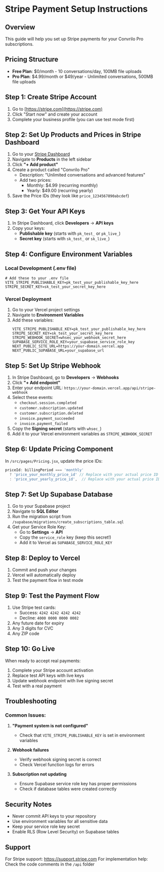 # Stripe Payment Setup Instructions

## Overview
This guide will help you set up Stripe payments for your Convrilo Pro subscriptions.

## Pricing Structure
- **Free Plan**: $0/month - 10 conversations/day, 100MB file uploads
- **Pro Plan**: $4.99/month or $49/year - Unlimited conversations, 500MB file uploads

## Step 1: Create Stripe Account

1. Go to [https://stripe.com](https://stripe.com)
2. Click "Start now" and create your account
3. Complete your business profile (you can use test mode first)

## Step 2: Set Up Products and Prices in Stripe Dashboard

1. Go to your [Stripe Dashboard](https://dashboard.stripe.com)
2. Navigate to **Products** in the left sidebar
3. Click **"+ Add product"**
4. Create a product called "Convrilo Pro"
   - Description: "Unlimited conversations and advanced features"
   - Add two prices:
     - Monthly: $4.99 (recurring monthly)
     - Yearly: $49.00 (recurring yearly)
5. Save the Price IDs (they look like `price_1234567890abcdef`)

## Step 3: Get Your API Keys

1. In Stripe Dashboard, click **Developers** → **API keys**
2. Copy your keys:
   - **Publishable key** (starts with `pk_test_` or `pk_live_`)
   - **Secret key** (starts with `sk_test_` or `sk_live_`)

## Step 4: Configure Environment Variables

### Local Development (.env file)
```env
# Add these to your .env file
VITE_STRIPE_PUBLISHABLE_KEY=pk_test_your_publishable_key_here
STRIPE_SECRET_KEY=sk_test_your_secret_key_here
```

### Vercel Deployment
1. Go to your Vercel project settings
2. Navigate to **Environment Variables**
3. Add these variables:
   ```
   VITE_STRIPE_PUBLISHABLE_KEY=pk_test_your_publishable_key_here
   STRIPE_SECRET_KEY=sk_test_your_secret_key_here
   STRIPE_WEBHOOK_SECRET=whsec_your_webhook_secret_here
   SUPABASE_SERVICE_ROLE_KEY=your_supabase_service_role_key
   NEXT_PUBLIC_SITE_URL=https://your-domain.vercel.app
   NEXT_PUBLIC_SUPABASE_URL=your_supabase_url
   ```

## Step 5: Set Up Stripe Webhook

1. In Stripe Dashboard, go to **Developers** → **Webhooks**
2. Click **"+ Add endpoint"**
3. Enter your endpoint URL: `https://your-domain.vercel.app/api/stripe-webhook`
4. Select these events:
   - `checkout.session.completed`
   - `customer.subscription.updated`
   - `customer.subscription.deleted`
   - `invoice.payment_succeeded`
   - `invoice.payment_failed`
5. Copy the **Signing secret** (starts with `whsec_`)
6. Add it to your Vercel environment variables as `STRIPE_WEBHOOK_SECRET`

## Step 6: Update Pricing Component

In `/src/pages/Pricing.jsx`, update the price IDs:

```javascript
priceId: billingPeriod === 'monthly'
  ? 'price_your_monthly_price_id' // Replace with your actual price ID
  : 'price_your_yearly_price_id',  // Replace with your actual price ID
```

## Step 7: Set Up Supabase Database

1. Go to your Supabase project
2. Navigate to **SQL Editor**
3. Run the migration script from `/supabase/migrations/create_subscriptions_table.sql`
4. Get your Service Role Key:
   - Go to **Settings** → **API**
   - Copy the `service_role` key (keep this secret!)
   - Add it to Vercel as `SUPABASE_SERVICE_ROLE_KEY`

## Step 8: Deploy to Vercel

1. Commit and push your changes
2. Vercel will automatically deploy
3. Test the payment flow in test mode

## Step 9: Test the Payment Flow

1. Use Stripe test cards:
   - Success: `4242 4242 4242 4242`
   - Decline: `4000 0000 0000 0002`
2. Any future date for expiry
3. Any 3 digits for CVC
4. Any ZIP code

## Step 10: Go Live

When ready to accept real payments:
1. Complete your Stripe account activation
2. Replace test API keys with live keys
3. Update webhook endpoint with live signing secret
4. Test with a real payment

## Troubleshooting

### Common Issues:

1. **"Payment system is not configured"**
   - Check that `VITE_STRIPE_PUBLISHABLE_KEY` is set in environment variables

2. **Webhook failures**
   - Verify webhook signing secret is correct
   - Check Vercel function logs for errors

3. **Subscription not updating**
   - Ensure Supabase service role key has proper permissions
   - Check if database tables were created correctly

## Security Notes

- Never commit API keys to your repository
- Use environment variables for all sensitive data
- Keep your service role key secret
- Enable RLS (Row Level Security) on Supabase tables

## Support

For Stripe support: https://support.stripe.com
For implementation help: Check the code comments in the `/api` folder